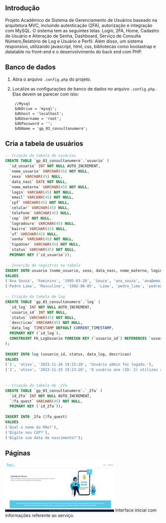 ## Introdução


Projeto Acadêmico de Sistema de Gerenciamento de Usuários baseado na arquitetura MVC, incluindo autenticação (2FA), autorização e integração com MySQL.
O sistema tem as seguintes telas: Login, 2FA, Home, Cadastro de Usuário e Alteração de Senha, Dashboard, Serviço de Consulta Número,Relatório de Log e Usuário e Perfil.
Além disso, um sistema responsivo, utilizando javascript, html, css, bibliotecas como bootastrap e datatable no front-end e o desenvolvimento do back end com PHP.


## Banco de dados

1. Abra o arquivo `.config.php` do projeto.

2. Localize as configurações de banco de dados no arquivo `.config.php`. Elas devem se parecer com isto:

   ```plaintext
    //Mysql
    $dbDrive = 'mysql';
    $dbhost = 'localhost';
    $dbUsername = 'root';
    $dbPassword = '';
    $dbName = 'gp_03_consultanumero';

## Cria a tabela de usuários
```sql
-- Criação da tabela de usuários
CREATE TABLE `gp_03_consultanumero`.`usuario` (
  `id_usuario` INT NOT NULL AUTO_INCREMENT,
  `nome_usuario` VARCHAR(45) NOT NULL,
  `sexo` VARCHAR(45) NULL,
  `data_nasc` DATE NOT NULL,
  `nome_materno` VARCHAR(45) NOT NULL,
  `login` VARCHAR(45) NOT NULL,
  `email` VARCHAR(45) NOT NULL,
  `cpf` VARCHAR(45) NOT NULL,
  `celular` VARCHAR(45) NULL,
  `telefone` VARCHAR(45) NULL,
  `cep` INT NOT NULL,
  `logradouro` VARCHAR(45) NULL,
  `bairro` VARCHAR(45) NULL,
  `uf` VARCHAR(45) NULL,
  `senha` VARCHAR(45) NOT NULL,
  `tipoUser` VARCHAR(45) NOT NULL,
  `status` VARCHAR(45) NOT NULL,
  PRIMARY KEY (`id_usuario`));

-- Inserção de registros na tabela
INSERT INTO usuario (nome_usuario, sexo, data_nasc, nome_materno, login, email, cpf, celular, telefone, cep, logradouro, bairro, uf, senha, tipoUser, status)
VALUES 
('Ana Souza', 'Feminino', '1995-03-28', 'Souza', 'ana_souza', 'ana@email.com', '789.012.345-67', '987654321', '123456789', 56789, 'Rua das Flores', 'Jardim Primavera', 'RS', 'senhaabc', 'admin', 'ativo'),
('Pedro Lima', 'Masculino', '1982-06-05', 'Lima', 'pedro_lima', 'pedro@email.com', '012.345.678-90', '987654321', '123456789', 67890, 'Avenida dos Pássaros', 'Parque dos Sonhos', 'BA', 'senhadef', 'comum', 'inativo');

-- Criação da tabela de log
CREATE TABLE `gp_03_consultanumero`.`log` (
  `id_log` INT NOT NULL AUTO_INCREMENT,  
  `usuario_id` INT NOT NULL,
  `status` VARCHAR(45) NOT NULL,
  `descricao` VARCHAR(45) NOT NULL,
  `data_log` TIMESTAMP DEFAULT CURRENT_TIMESTAMP,
  PRIMARY KEY (`id_log`),
  CONSTRAINT FK_LogUsuario FOREIGN KEY (`usuario_id`) REFERENCES `usuario`(`id_usuario`)
);

INSERT INTO log (usuario_id, status, data_log, descricao)
VALUES 
('1', 'ativo', '2023-11-26 19:25:28', 'Usuário admin foi logado.'),
('2', 'ativo', '2023-11-25 19:23:28', 'O usuário ana (ID: 2) utilizou a autenticação de dois fatores.');


-- Criação da tabela de _2fa
CREATE TABLE `gp_03_consultanumero`.`_2fa` (
  `id_2fa` INT NOT NULL AUTO_INCREMENT,  
  `2fa_quest` VARCHAR(45) NOT NULL,
  PRIMARY KEY (`id_2fa`));

INSERT INTO _2fa (2fa_quest)
VALUES
('Qual o nome da Mãe?'),
('Digite seu CEP?'),
('Digite sua data de nascimento?');
```

## Páginas
<img src="./assests/imgs/paghome.png" alt="pagina home" width ='70%'>
<span>Interface inicial com informações referente ao serviço.</span>